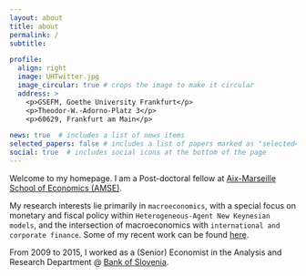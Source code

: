 ```yaml
---
layout: about
title: about
permalink: /
subtitle:

profile:
  align: right
  image: UHTwitter.jpg
  image_circular: true # crops the image to make it circular
  address: >
    <p>GSEFM, Goethe University Frankfurt</p>
    <p>Theodor-W.-Adorno-Platz 3</p>
    <p>60629, Frankfurt am Main</p>

news: true  # includes a list of news items
selected_papers: false # includes a list of papers marked as "selected={true}"
social: true  # includes social icons at the bottom of the page
---
```


Welcome to my homepage. I am a Post-doctoral fellow at [Aix-Marseille School of Economics (AMSE)](https://www.amse-aixmarseille.fr/en).

My research interests lie primarily in `macroeconomics`, with a special focus on monetary and fiscal policy within `Heterogeneous-Agent New Keynesian models`, and the intersection of macroeconomics with `international and corporate finance`. Some of my recent work can be found [here](/publications/). 

From 2009 to 2015, I worked as a (Senior) Economist in the Analysis and Research Department @ [Bank of Slovenia](https://www.bsi.si/en).
